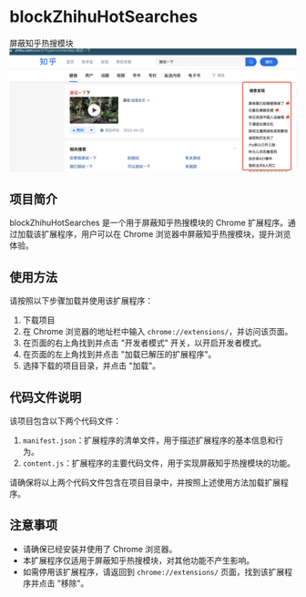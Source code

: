 # blockZhihuHotSearches
屏蔽知乎热搜模块
![屏蔽这个模块](example.png)

## 项目简介
blockZhihuHotSearches 是一个用于屏蔽知乎热搜模块的 Chrome 扩展程序。通过加载该扩展程序，用户可以在 Chrome 浏览器中屏蔽知乎热搜模块，提升浏览体验。

## 使用方法
请按照以下步骤加载并使用该扩展程序：
1. 下载项目
2. 在 Chrome 浏览器的地址栏中输入 `chrome://extensions/`，并访问该页面。
3. 在页面的右上角找到并点击 "开发者模式" 开关，以开启开发者模式。
4. 在页面的左上角找到并点击 "加载已解压的扩展程序"。
5. 选择下载的项目目录，并点击 "加载"。

## 代码文件说明
该项目包含以下两个代码文件：

1. `manifest.json`：扩展程序的清单文件，用于描述扩展程序的基本信息和行为。
2. `content.js`：扩展程序的主要代码文件，用于实现屏蔽知乎热搜模块的功能。

请确保将以上两个代码文件包含在项目目录中，并按照上述使用方法加载扩展程序。

## 注意事项
- 请确保已经安装并使用了 Chrome 浏览器。
- 本扩展程序仅适用于屏蔽知乎热搜模块，对其他功能不产生影响。
- 如需停用该扩展程序，请返回到 `chrome://extensions/` 页面，找到该扩展程序并点击 "移除"。


